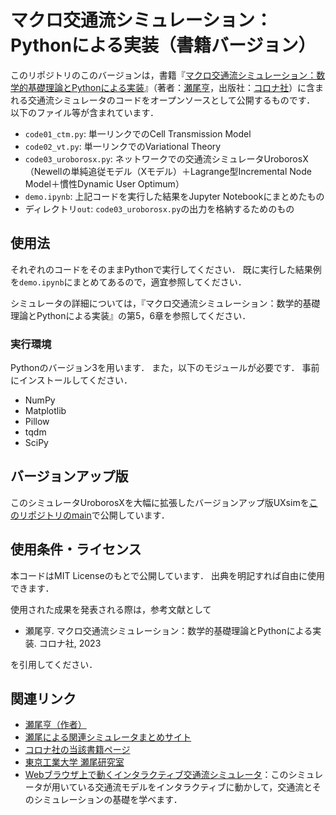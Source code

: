 # マクロ交通流シミュレーション：Pythonによる実装（書籍バージョン）

このリポジトリのこのバージョンは，書籍『[マクロ交通流シミュレーション：数学的基礎理論とPythonによる実装](https://www.coronasha.co.jp/np/isbn/9784339052794/)』（著者：[瀬尾亨](https://toruseo.jp/)，出版社：[コロナ社](https://www.coronasha.co.jp/)）に含まれる交通流シミュレータのコードをオープンソースとして公開するものです．
以下のファイル等が含まれています．

- `code01_ctm.py`: 単一リンクでのCell Transmission Model
- `code02_vt.py`: 単一リンクでのVariational Theory
- `code03_uroborosx.py`: ネットワークでの交通流シミュレータUroborosX（Newellの単純追従モデル（Xモデル）＋Lagrange型Incremental Node Model＋慣性Dynamic User Optimum）
- `demo.ipynb`: 上記コードを実行した結果をJupyter Notebookにまとめたもの
- ディレクトリ`out`: `code03_uroborosx.py`の出力を格納するためのもの


## 使用法

それぞれのコードをそのままPythonで実行してください．
既に実行した結果例を`demo.ipynb`にまとめてあるので，適宜参照してください．

シミュレータの詳細については，『マクロ交通流シミュレーション：数学的基礎理論とPythonによる実装』の第5，6章を参照してください．

### 実行環境

Pythonのバージョン3を用います．
また，以下のモジュールが必要です．
事前にインストールしてください．

- NumPy
- Matplotlib
- Pillow
- tqdm
- SciPy

## バージョンアップ版

このシミュレータUroborosXを大幅に拡張したバージョンアップ版UXsimを[このリポジトリのmain](https://github.com/toruseo/UXsim/tree/main)で公開しています．

## 使用条件・ライセンス

本コードはMIT Licenseのもとで公開しています．
出典を明記すれば自由に使用できます．

使用された成果を発表される際は，参考文献として

- 瀬尾亨. マクロ交通流シミュレーション：数学的基礎理論とPythonによる実装. コロナ社, 2023

を引用してください．

## 関連リンク

- [瀬尾亨（作者）](https://toruseo.jp/)
- [瀬尾による関連シミュレータまとめサイト](https://toruseo.jp/uxsim/)
- [コロナ社の当該書籍ページ](https://www.coronasha.co.jp/np/isbn/9784339052794/)
- [東京工業大学 瀬尾研究室](http://seo.cv.ens.titech.ac.jp/)
- [Webブラウザ上で動くインタラクティブ交通流シミュレータ](http://seo.cv.ens.titech.ac.jp/traffic-flow-demo/bottleneck_jp.html)：このシミュレータが用いている交通流モデルをインタラクティブに動かして，交通流とそのシミュレーションの基礎を学べます．
